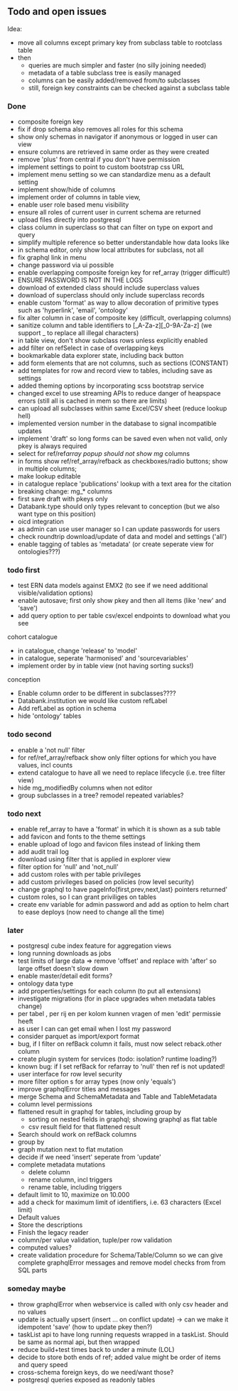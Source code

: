 ## Todo and open issues

Idea:

- move all columns except primary key from subclass table to rootclass table
- then
  - queries are much simpler and faster (no silly joining needed)
  - metadata of a table subclass tree is easily managed
  - columns can be easily added/removed from/to subclasses
  - still, foreign key constraints can be checked against a subclass table

### Done

- composite foreign key
- fix if drop schema also removes all roles for this schema
- show only schemas in navigator if anonymous or logged in user can view
- ensure columns are retrieved in same order as they were created
- remove 'plus' from central if you don't have permission
- implement settings to point to custom bootstrap css URL
- implement menu setting so we can standardize menu as a default setting
- implement show/hide of columns
- implement order of columns in table view,
- enable user role based menu visibility
- ensure all roles of current user in current schema are returned
- upload files directly into postgresql
- class column in superclass so that can filter on type on export and query
- simplify multiple reference so better understandable how data looks like
- in schema editor, only show local attributes for subclass, not all
- fix graphql link in menu
- change password via ui possible
- enable overlapping composite foreign key for ref_array (trigger difficult!)
- ENSURE PASSWORD IS NOT IN THE LOGS
- download of extended class should include superclass values
- download of superclass should only include superclass records
- enable custom 'format' as way to allow decoration of primitive types such as 'hyperlink', 'email', 'ontology'
- fix alter column in case of composite key (difficult, overlapping columns)
- sanitize column and table identifiers to [\_A-Za-z][_0-9A-Za-z] (we support \_ to replace all illegal characters)
- in table view, don't show subclass rows unless explicitly enabled
- add filter on refSelect in case of overlapping keys
- bookmarkable data explorer state, including back button
- add form elements that are not columns, such as sections (CONSTANT)
- add templates for row and record view to tables, including save as settings
- added theming options by incorporating scss bootstrap service
- changed excel to use streaming APIs to reduce danger of heapspace errors (still all is cached in mem so there are
  limits)
- can upload all subclasses within same Excel/CSV sheet (reduce lookup hell)
- implemented version number in the database to signal incompatible updates
- implement 'draft' so long forms can be saved even when not valid, only pkey is always required
- select for ref/ref*array popup should not show mg* columns
- in forms show ref/ref_array/refback as checkboxes/radio buttons; show in multiple columns;
- make lookup editable
- in catalogue replace 'publications' lookup with a text area for the citation
- breaking change: mg\_\* columns
- first save draft with pkeys only
- Databank.type should only types relevant to conception (but we also want type on this position)
- oicd integration
- as admin can use user manager so I can update passwords for users
- check roundtrip download/update of data and model and settings ('all')
- enable tagging of tables as 'metadata' (or create seperate view for ontologies???)

### todo first

- test ERN data models against EMX2 (to see if we need additional visible/validation options)
- enable autosave; first only show pkey and then all items (like 'new' and 'save')
- add query option to per table csv/excel endpoints to download what you see

cohort catalogue

- in catalogue, change 'release' to 'model'
- in catalogue, seperate 'harmonised' and 'sourcevariables'
- implement order by in table view (not having sorting sucks!)

conception

- Enable column order to be different in subclasses????
- Databank.institution we would like custom refLabel
- Add refLabel as option in schema
- hide 'ontology' tables

### todo second

- enable a 'not null' filter
- for ref/ref_array/refback show only filter options for which you have values, incl counts
- extend catalogue to have all we need to replace lifecycle (i.e. tree filter view)
- hide mg_modifiedBy columns when not editor
- group subclasses in a tree? remodel repeated variables?

### todo next

- enable ref_array to have a 'format' in which it is shown as a sub table
- add favicon and fonts to the theme settings
- enable upload of logo and favicon files instead of linking them
- add audit trail log
- download using filter that is applied in explorer view
- filter option for 'null' and 'not_null'
- add custom roles with per table privileges
- add custom privileges based on policies (row level security)
- change graphql to have pageInfo{first,prev,next,last} pointers returned'
- custom roles, so I can grant priviliges on tables
- create env variable for admin password and add as option to helm chart to ease deploys (now need to change all the
  time)

### later

- postgresql cube index feature for aggregation views
- long running downloads as jobs
- test limits of large data => remove 'offset' and replace with 'after' so large offset doesn't slow down
- enable master/detail edit forms?
- ontology data type
- add properties/settings for each column (to put all extensions)
- investigate migrations (for in place upgrades when metadata tables change)
- per tabel , per rij en per kolom kunnen vragen of men 'edit' permissie heeft
- as user I can can get email when I lost my password
- consider parquet as import/export format
- bug, if I filter on refBack column it fails, must now select reback.other column
- create plugin system for services (todo: isolation? runtime loading?)
- known bug: if I set refBack for refarray to 'null' then ref is not updated!
- user interface for row level security
- more filter option s for array types (now only 'equals')
- improve graphqlError titles and messages
- merge Schema and SchemaMetadata and Table and TableMetadata
- column level permissions
- flattened result in graphql for tables, including group by
  - sorting on nested fields in graphql; showing graphql as flat table
  - csv result field for that flattened result
- Search should work on refBack columns
- group by
- graph mutation next to flat mutation
- decide if we need 'insert' seperate from 'update'
- complete metadata mutations
  - delete column
  - rename column, incl triggers
  - rename table, including triggers
- default limit to 10, maximize on 10.000
- add a check for maximum limit of identifiers, i.e. 63 characters (Excel limit)
- Default values
- Store the descriptions
- Finish the legacy reader
- column/per value validation, tuple/per row validation
- computed values?
- create validation procedure for Schema/Table/Column so we can give complete graphqlError messages and remove model
  checks from from SQL parts

### someday maybe

- throw graphqlError when webservice is called with only csv header and no values
- update is actually upsert (insert ... on conflict update) -> can we make it idempotent 'save' (how to update pkey
  then?)
- taskList api to have long running requests wrapped in a taskList. Should be same as normal api, but then wrapped
- reduce build+test times back to under a minute (LOL)
- decide to store both ends of ref; added value might be order of items and query speed
- cross-schema foreign keys, do we need/want those?
- postgresql queries exposed as readonly tables

